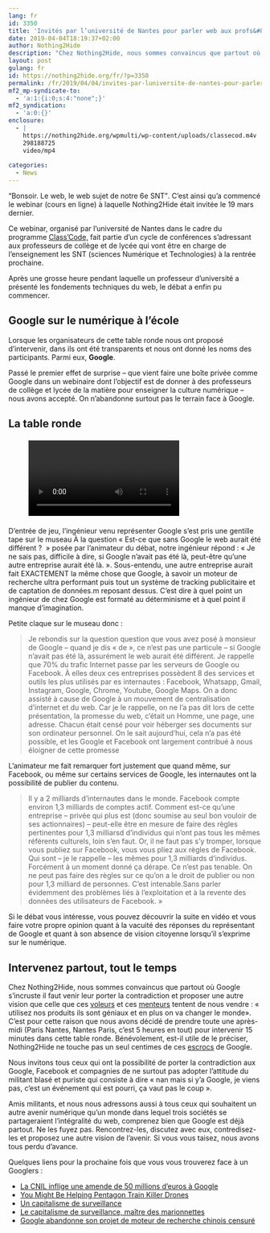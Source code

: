 ```yaml
---
lang: fr 
id: 3350
title: 'Invités par l’université de Nantes pour parler web aux profs&#8230; en compagnie de Google'
date: 2019-04-04T18:19:37+02:00
author: Nothing2Hide
description: "Chez Nothing2Hide, nous sommes convaincus que partout où Google Fb and co s’incrustent, quelque soit le sujet ou l'événement,  il faut venir leur porter la contradiction et proposer une autre vision que celle que  ces menteurs nous vendent."
layout: post
gulang: fr 
id: https://nothing2hide.org/fr/?p=3350
permalink: /fr/2019/04/04/invites-par-luniversite-de-nantes-pour-parler-web-aux-profs-en-compagnie-de-google/
mf2_mp-syndicate-to:
  - 'a:1:{i:0;s:4:"none";}'
mf2_syndication:
  - 'a:0:{}'
enclosure:
  - |
    https://nothing2hide.org/wpmulti/wp-content/uploads/classecod.m4v
    298188725
    video/mp4
    
categories:
  - News
---
```

<q>Bonsoir. Le web, le web sujet de notre 6e SNT</q>. C’est ainsi qu’a commencé le webinar (cours en ligne) à laquelle Nothing2Hide était invitée le 19 mars dernier. 

<!--more-->

Ce webinar, organisé par l&rsquo;université de Nantes dans le cadre du programme [Class&rsquo;Code,](https://project.inria.fr/classcode/) fait partie d&rsquo;un cycle de conférences s&rsquo;adressant aux professeurs de collège et de lycée qui vont être en charge de l&rsquo;enseignement les SNT (sciences Numérique et Technologies) à la rentrée prochaine. 

Après une grosse heure pendant laquelle un professeur d’université a présenté les fondements techniques du web, le débat a enfin pu commencer. 

## Google sur le numérique à l&rsquo;école

Lorsque les organisateurs de cette table ronde nous ont proposé d&rsquo;intervenir, dans ils ont été transparents et nous ont donné les noms des participants. Parmi eux, **Google**. 

Passé le premier effet de surprise &#8211; que vient faire une boîte privée comme Google dans un webinaire dont l’objectif est de donner à des professeurs de collège et lycée de la matière pour enseigner la culture numérique &#8211; nous avons accepté. On n’abandonne surtout pas le terrain face à Google.

## La table ronde<figure class="wp-block-video"><video controls src="https://nothing2hide.org/wpmulti/wp-content/uploads/classecod.m4v"></video></figure> 

D&rsquo;entrée de jeu, l&rsquo;ingénieur venu représenter Google s’est pris une gentille tape sur le museau À la question « Est-ce que sans Google le web aurait été différent ?  » posée par l’animateur du débat, notre ingénieur répond : « Je ne sais pas, difficile à dire, si Google n&rsquo;avait pas été là, peut-être qu&rsquo;une autre entreprise aurait été là. ». Sous-entendu, une autre entreprise aurait fait EXACTEMENT la même chose que Google, à savoir un moteur de recherche ultra performant puis tout un système de tracking publicitaire et de captation de données.m reposant dessus. C&rsquo;est dire à quel point un ingénieur de chez Google est formaté au déterminisme et à quel point il manque d&rsquo;imagination.

Petite claque sur le museau donc :

<blockquote class="wp-block-quote">
  <p>
    Je rebondis sur la question question que vous avez posé à monsieur de Google &#8211; quand je dis « de », ce n&rsquo;est pas une particule &#8211; si Google n&rsquo;avait pas été là, assurément le web aurait été différent. Je rappelle que 70% du trafic Internet passe par les serveurs de Google ou Facebook. À elles deux ces entreprises possèdent 8 des services et outils les plus utilisés par es internautes : Facebook, Whatsapp, Gmail, Instagram, Google, Chrome, Youtube, Google Maps. On a donc assisté à cause de Google à un mouvement de centralisation d&rsquo;internet et du web. Car je le rappelle, on ne l&rsquo;a pas dit lors de cette présentation, la promesse du web, c&rsquo;était un Homme, une page, une adresse. Chacun était censé pour voir héberger ses documents sur son ordinateur personnel. On le sait aujourd&rsquo;hui, cela n&rsquo;a pas été possible, et les Google et Facebook ont largement contribué à nous éloigner de cette promesse
  </p>
</blockquote>

L&rsquo;animateur me fait remarquer fort justement que quand même, sur Facebook, ou même sur certains services de Google, les internautes ont la possibilité de publier du contenu. 

<blockquote class="wp-block-quote">
  <p>
    Il y a 2 milliards d&rsquo;internautes dans le monde. Facebook compte environ 1,3 milliards de comptes actif. Comment est-ce qu&rsquo;une entreprise &#8211; privée qui plus est (donc soumise au seul bon vouloir de ses actionnaires) &#8211; peut-elle être en mesure de faire des règles pertinentes pour 1,3 milliarsd d&rsquo;individus qui n&rsquo;ont pas tous les mêmes référents culturels, loin s&rsquo;en faut. Or, il ne faut pas s&rsquo;y tromper, lorsque vous publiez sur Facebook, vous vous pliez aux règles de Facebook. Qui sont &#8211; je le rappelle &#8211; les mêmes pour 1,3 milliards d&rsquo;individus. Forcément à un moment donné ça dérape. Ce n&rsquo;est pas tenable. On ne peut pas faire des règles sur ce qu&rsquo;on a le droit de publier ou non pour 1,3 milliard de personnes. C&rsquo;est intenable.Sans parler évidemment des problèmes liés à l&rsquo;exploitation et à la revente des données des utilisateurs de Facebook. »
  </p>
</blockquote>

Si le débat vous intéresse, vous pouvez découvrir la suite en vidéo et vous faire votre propre opinion quant à la vacuité des réponses du représentant de Google et quant à son absence de vision citoyenne lorsqu&rsquo;il s&rsquo;exprime sur le numérique. 

## Intervenez partout, tout le temps

Chez Nothing2Hide, nous sommes convaincus que partout où Google s’incruste il faut venir leur porter la contradiction et proposer une autre vision que celle que ces [voleurs](https://blog.barbayellow.com/2016/12/22/pour-noel-google-soffre-36-milliards-de-dollars/) et ces [menteurs](https://blog.barbayellow.com/2016/12/22/pour-noel-google-soffre-36-milliards-de-dollars/) tentent de nous vendre : « utilisez nos produits ils sont géniaux et en plus on va changer le monde». C&rsquo;est pour cette raison que nous avons décidé de prendre toute une après-midi (Paris Nantes, Nantes Paris, c&rsquo;est 5 heures en tout) pour intervenir 15 minutes dans cette table ronde. Bénévolement, est-il utile de le préciser, Nothing2Hide ne touche pas un seul centimes de ces [escrocs](https://blog.barbayellow.com/2016/12/22/pour-noel-google-soffre-36-milliards-de-dollars/) de Google. 

Nous invitons tous ceux qui ont la possibilité de porter la contradiction aux Google, Facebook et compagnies de ne surtout pas adopter l&rsquo;attitude du militant blasé et puriste qui consiste à dire « nan mais si y&rsquo;a Google, je viens pas, c&rsquo;est un événement qui est pourri, ça vaut pas le coup ». 

Amis militants, et nous nous adressons aussi à tous ceux qui souhaitent un autre avenir numérique qu&rsquo;un monde dans lequel trois sociétés se partageraient l&rsquo;intégralité du web, comprenez bien que Google est déjà partout. Ne les fuyez pas. Rencontrez-les, discutez avec eux, contredisez-les et proposez une autre vision de l&rsquo;avenir. Si vous vous taisez, nous avons tous perdu d&rsquo;avance.

Quelques liens pour la prochaine fois que vous vous trouverez face à un Googlers :

  * [La CNIL inflige une amende de 50 millions d’euros à Google](https://www.nextinpact.com/news/107528-la-cnil-inflige-amende-50-millions-deuros-a-google.htm)
  * [You Might Be Helping Pentagon Train Killer Drones](https://www.vegard.net/google-helps-pentagon-train-killer-drones/)
  * [Un capitalisme de surveillance](https://www.monde-diplomatique.fr/2019/01/ZUBOFF/59443)
  * [Le capitalisme de surveillance, maître des marionnettes](http://www.rallumerlesetoiles.com/2019/03/le-capitalisme-de-surveillance-maitre-des-marionnettes.html)
  * [Google abandonne son projet de moteur de recherche chinois censuré](https://www.01net.com/actualites/dragonfly-google-abandonne-son-projet-de-moteur-de-recherche-chinois-censure-1590963.html)